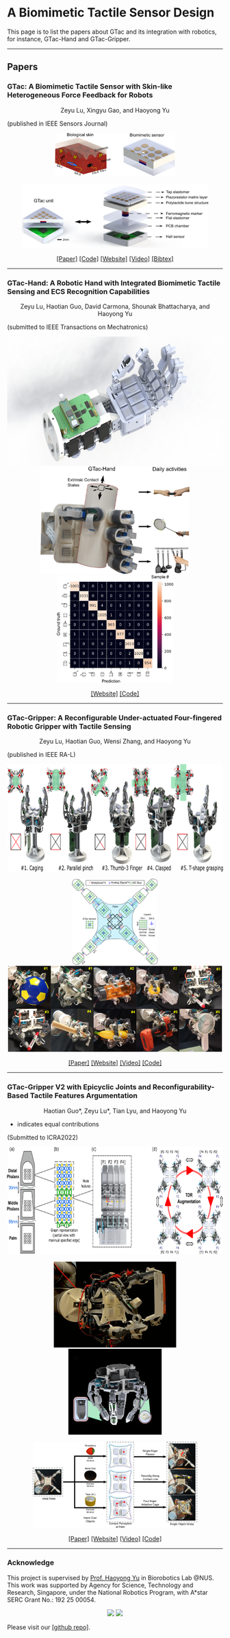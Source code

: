# A Biomimetic Tactile Sensor Design
This page is to list the papers about GTac and its integration with robotics, for instance, GTac-Hand and GTac-Gripper.

---------------------------------
## Papers 


### GTac: A Biomimetic Tactile Sensor with Skin-like Heterogeneous Force Feedback for Robots

<p align="center">
Zeyu Lu, Xingyu Gao, and Haoyong Yu 

(published in IEEE Sensors Journal)
</p>




<p align="center">
<img height="100" src="./src/img/skin_inspired_white.png">
</p>

<p align="center">
<img height="150" src="./src/img/GTac_design.png">
</p>

<p align="center">
    <a href="https://doi.org/10.1109/JSEN.2022.3181128">[Paper]</a>
    <a href="https://github.com/roobooot/GTac_/tree/main/software/GTac_Sensor">[Code]</a>
    <a href="./gtac_sensor.html">[Website]</a>
    <a href="https://youtu.be/Pmd8PvLpeUA">[Video]</a>
    <a href="./src/citations/gtac_sensor.txt">[Bibtex]</a>
</p>





--------------------------------

### GTac-Hand: A Robotic Hand with Integrated Biomimetic Tactile Sensing and ECS Recognition Capabilities
<p align="center">
Zeyu Lu, Haotian Guo, David Carmona, Shounak Bhattacharya, and Haoyong Yu 

(submitted to IEEE Transactions on Mechatronics)
</p>


<p align="center">
<img height="300" src="./src/img/gtac_hand_rendering_1.png">
<img height="250" src="./src/img/ECS_explain_white_BG.png">
<img height="250" src="./src/img/ECS_recog_confusion_mat.png">
</p>


[comment]: <> (![art]&#40;./src/img/gtac_hand_rendering_0.JPG &#41;)

<p align="center">
    <a href="./gtac_hand.html">[Website]</a>
    <a href="https://github.com/roobooot/GTac_/tree/main/software/GTac_Hand">[Code]</a>
</p>



---------------------------------------------------


### GTac-Gripper: A Reconfigurable Under-actuated Four-fingered Robotic Gripper with Tactile Sensing
<p align="center">
Zeyu Lu, Haotian Guo, Wensi Zhang, and Haoyong Yu 

(published in IEEE RA-L)
</p>


<p align="center">
<img height="250" src="./src/img/gtac_gripper_mode.png">
</p>

<p align="center">
<img height="200" src="./src/img/gtac_sensing_white.png">
<img height="200" src="./src/img/fig_reconfigurable_mech.png">
</p>

<p align="center">
    <a href="https://doi-org.libproxy1.nus.edu.sg/10.1109/LRA.2022.3181370">[Paper]</a>
    <a href="./gtac_gripper.html">[Website]</a>
    <a href="https://youtu.be/44X5uXroEYc">[Video]</a>
    <a href="https://github.com/roobooot/GTac_/tree/main/software/GTac_Hand">[Code]</a>
</p>


---------------------------------------------------


### GTac-Gripper V2 with Epicyclic Joints and Reconfigurability-Based Tactile Features Argumentation
<p align="center">
Haotian Guo*, Zeyu Lu*, Tian Lyu, and Haoyong Yu 

* indicates equal contributions

(Submitted to ICRA2022)
</p>


<p align="center">
<img height="250" src="./src/img/gp2/data_representation.png">
</p>

<p align="center">
<img height="200" src="./src/img/gp2/cover.png">
<img height="200" src="./src/img/gp2/mechanical_design_t2.jpg">
</p>

<p align="center">
<img height="200" src="./src/img/gp2/palm_perception_grasping.png">
</p>

<p align="center">
    <a href="https://doi-org.libproxy1.nus.edu.sg/10.1109/LRA.2022.3181370">[Paper]</a>
    <a href="./gtac_gripper.html">[Website]</a>
    <a href="https://youtu.be/44X5uXroEYc">[Video]</a>
    <a href="https://github.com/roobooot/GTac_/tree/main/software/GTac_Hand">[Code]</a>
</p>


-----------------------------
### Acknowledge
This project is supervised by <a href="https://www.eng.nus.edu.sg/bme/staff/dr-yuhy/">Prof. Haoyong Yu</a> in Biorobotics Lab @NUS. This work was supported by Agency for Science, Technology and
Research, Singapore, under the National Robotics Program, with A*star
SERC Grant No.: 192 25 00054.

<p align="center">
<img height="150" src="https://www.nus.edu.sg/images/default-source/identity-images/NUS_logo_full-horizontal.jpg">
<img height="150" src="https://drive.google.com/uc?export=view&id=1Cqy7TcEdQhd3ei9ZWByqffgxWaIrCbbO">
</p>


Please visit our <a href="https://github.com/roobooot/GTac_">[github repo]</a>.

